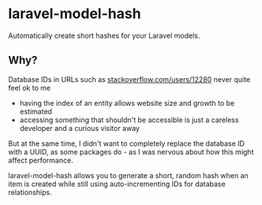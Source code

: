 # laravel-model-hash

Automatically create short hashes for your Laravel models.

## Why?

Database IDs in URLs such as [stackoverflow.com/users/12280](https://stackoverflow.com/users/12280) never quite feel ok to me

- having the index of an entity allows website size and growth to be estimated
- accessing something that shouldn't be accessible is just a careless developer and a curious visitor away

But at the same time, I didn't want to completely replace the database ID with a UUID, as some packages do - as I was nervous about how this might affect performance.

laravel-model-hash allows you to generate a short, random hash when an item is created while still using auto-incrementing IDs for database relationships.
